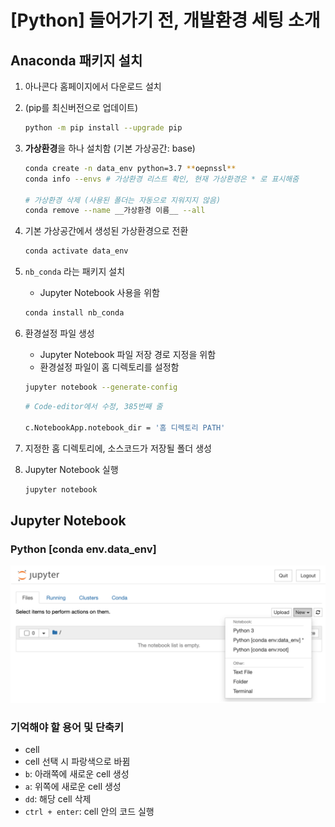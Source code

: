 # [Python] 들어가기 전, 개발환경 세팅 소개

## Anaconda 패키지 설치

1. 아나콘다 홈페이지에서 다운로드 설치

2. (pip를 최신버전으로 업데이트)

   ```bash
   python -m pip install --upgrade pip
   ```

3. **가상환경**을 하나 설치함 (기본 가상공간: base)

   ```bash
   conda create -n data_env python=3.7 **oepnssl**
   conda info --envs # 가상환경 리스트 확인, 현재 가상환경은 * 로 표시해줌
   
   # 가상환경 삭제 (사용된 폴더는 자동으로 지워지지 않음)
   conda remove --name __가상환경 이름__ --all
   ```

4. 기본 가상공간에서 생성된 가상환경으로 전환

   ```bash
   conda activate data_env
   ```

5. `nb_conda` 라는 패키지 설치

   - Jupyter Notebook 사용을 위함

   ```bash
   conda install nb_conda
   ```

6. 환경설정 파일 생성

   - Jupyter Notebook 파일 저장 경로 지정을 위함
   - 환경설정 파일이 홈 디렉토리를 설정함

   ```bash
   jupyter notebook --generate-config
   ```

   ```bash
   # Code-editor에서 수정, 385번째 줄
   
   c.NotebookApp.notebook_dir = '홈 디렉토리 PATH'
   ```

7. 지정한 홈 디렉토리에, 소스코드가 저장될 폴더 생성

8. Jupyter Notebook 실행

   ```bash
   jupyter notebook
   ```



## Jupyter Notebook

### Python [conda env.data_env]

![jupyter-notebook](md-images/jupyter-notebook.png)

### 기억해야 할 용어 및 단축키

- cell
- cell 선택 시 파랑색으로 바뀜
- `b`: 아래쪽에 새로운 cell 생성
- `a`: 위쪽에 새로운 cell 생성
- `dd`: 해당 cell 삭제
- `ctrl + enter`: cell 안의 코드 실행